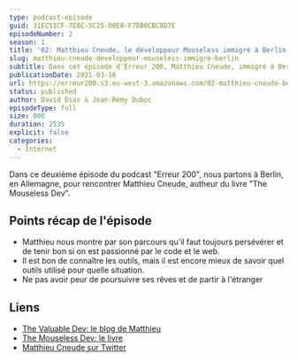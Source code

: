 ```yaml
---
type: podcast-episode
guid: 31EC51CF-7E0C-5C25-D0E8-F78B8CBC8D7E
episodeNumber: 2
season: 1
title: '02: Matthieu Cneude, le développeur Mouseless immigré à Berlin'
slug: matthieu-cneude-developpeur-mouseless-immigre-berlin
subtitle: Dans cet épisode d'Erreur 200, Matthieu Cneude, immigré à Berlin et auteur du livre "The Mouseless Dev" nous invite à découvrir son parcours de développeur avec ses défis et ses réussites.
publicationDate: 2021-03-16
url: https://erreur200.s3.eu-west-3.amazonaws.com/02-matthieu-cneude-berlin.mp3
status: published
author: David Dias & Jean-Rémy Duboc
episodeType: full
size: 000
duration: 2535
explicit: false
categories:
  - Internet
---
```


Dans ce deuxième épisode du podcast "Erreur 200", nous partons à Berlin, en Allemagne, pour rencontrer Matthieu Cneude, autheur du livre "The Mouseless Dev".

## Points récap de l'épisode

- Matthieu nous montre par son parcours qu'il faut toujours persévérer et de tenir bon si on est passionné par le code et le web.
- Il est bon de connaître les outils, mais il est encore mieux de savoir quel outils utilisé pour quelle situation.
- Ne pas avoir peur de poursuivre ses rêves et de partir à l'étranger


## Liens

* [The Valuable Dev: le blog de Matthieu](https://thevaluable.dev/)
* [The Mouseless Dev: le livre](https://themouseless.dev/)
* [Matthieu Cneude sur Twitter](https://twitter.com/Cneude_Matthieu)

